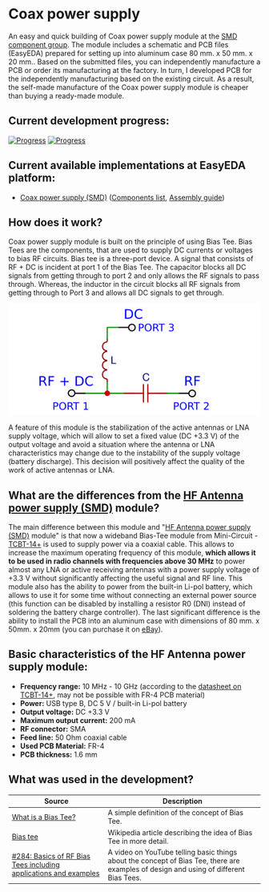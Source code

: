 # Coax power supply

An easy and quick building of Coax power supply module at the [SMD component group](./SMD/EasyEDA). The module includes a schematic and PCB files (EasyEDA) prepared for setting up into aluminum case 80 mm. x 50 mm. x 20 mm.. Based on the submitted files, you can independently manufacture a PCB or order its manufacturing at the factory. In turn, I developed PCB for the independently manufacturing based on the existing circuit. As a result, the self-made manufacture of the Coax power supply module is cheaper than buying a ready-made module.

## Current development progress:
[![Progress](https://img.shields.io/badge/Coax%20power%20supply%20(SMD)-not%20tested-yellow.svg)](https://easyeda.com/IgrikXD/antenna-power-supply-smd) [![Progress](https://img.shields.io/badge/version-1.0.EE-blue.svg)](./SMD/EasyEDA)  

## Current available implementations at EasyEDA platform:
- [Coax power supply (SMD)] ([Components list](./SMD/Components%20list.md), [Assembly guide](./SMD/Assembly%20guide.md))

## How does it work?
Coax power supply module is built on the principle of using Bias Tee. Bias Tees are the components, that are used to supply DC currents or voltages to bias RF circuits. Bias tee is a three-port device. A signal that consists of RF + DC is incident at port 1 of the Bias Tee. The capacitor blocks all DC signals from getting through to port 2 and only allows the RF signals to pass through. Whereas, the inductor in the circuit blocks all RF signals from getting through to Port 3 and allows all DC signals to get through.

![Bias Tee schematic](../Resources/Coax%20power%20supply/Bias-Tee-schematic.png)  

A feature of this module is the stabilization of the active antennas or LNA supply voltage, which will allow to set a fixed value (DC +3.3 V) of the output voltage and avoid a situation where the antenna or LNA characteristics may change due to the instability of the supply voltage (battery discharge). This decision will positively affect the quality of the work of active antennas or LNA.

## What are the differences from the [HF Antenna power supply (SMD)] module?
The main difference between this module and "[HF Antenna power supply (SMD)] module" is that now a wideband Bias-Tee module from Mini-Circuit - [TCBT-14+] is used to supply power via a coaxial cable. This allows to increase the maximum operating frequency of this module, **which allows it to be used in radio channels with frequencies above 30 MHz** to power almost any LNA or active receiving antennas with a power supply voltage of +3.3 V without significantly affecting the useful signal and RF line. This module also has the ability to power from the built-in Li-pol battery, which allows to use it for some time without connecting an external power source (this function can be disabled by installing a resistor R0 (DNI) instead of soldering the battery charge controller). The last significant difference is the ability to install the PCB into an aluminum case with dimensions of 80 mm. x 50mm. x 20mm (you can purchase it on [eBay](https://www.ebay.com/sch/i.html?_from=R40&_trksid=m570.l1313&_nkw=aluminium+enclosure+80&_sacat=0)).

## Basic characteristics of the HF Antenna power supply module:

- **Frequency range:** 10 MHz - 10 GHz (according to the [datasheet on TCBT-14+](./Datasheets/Bias%20Tees/TCBT-14+-Datasheet.pdf), may not be possible with FR-4 PCB material)  
- **Power:** USB type B, DC 5 V / built-in Li-pol battery  
- **Output voltage:** DC +3.3 V  
- **Maximum output current:** 200 mA  
- **RF connector:** SMA  
- **Feed line:** 50 Ohm coaxial cable  
- **Used PCB Material:** FR-4  
- **PCB thickness:** 1.6 mm  

## What was used in the development?
| Source | Description |
| ------ | ----------- |
| [What is a Bias Tee?] | A simple definition of the concept of Bias Tee. |
| [Bias tee] | Wikipedia article describing the idea of Bias Tee in more detail. |
| [#284: Basics of RF Bias Tees including applications and examples] | A video on YouTube telling basic things about the concept of Bias Tee, there are examples of design and using of different Bias Tees. |

[TCBT-14+]: <https://www.minicircuits.com/WebStore/dashboard.html?model=TCBT-14%2B>
[HF Antenna power supply (SMD)]: <../HF%20Antenna%20power%20supply/README.md>
[Coax power supply (SMD)]: <https://easyeda.com/IgrikXD/antenna-power-supply-smd>
[What is a Bias Tee?]: <https://www.everythingrf.com/community/what-is-a-bias-tee>
[Bias tee]: <https://en.wikipedia.org/wiki/Bias_tee>
[#284: Basics of RF Bias Tees including applications and examples]: <https://www.youtube.com/watch?v=lxgpm-UXTNY>
